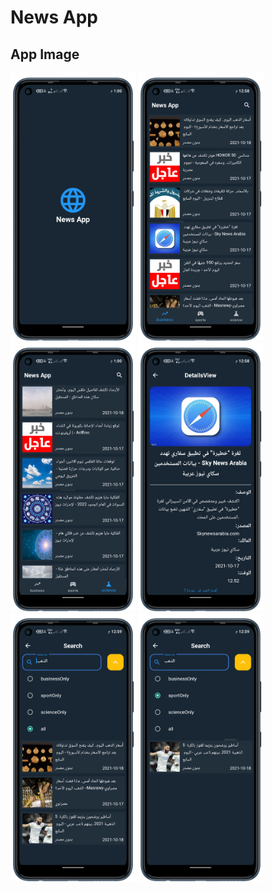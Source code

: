 # News App



## App Image

<p float="left">
  <img src="https://github.com/EslamFares/NewsApp/blob/master/app_img/1.png" width="200"/>
  <img src="https://github.com/EslamFares/NewsApp/blob/master/app_img/2.png" width="200"/>
  <img src="https://github.com/EslamFares/NewsApp/blob/master/app_img/3.png" width="200"/>
  <img src="https://github.com/EslamFares/NewsApp/blob/master/app_img/4.png" width="200"/>
  <img src="https://github.com/EslamFares/NewsApp/blob/master/app_img/5.png" width="200"/>
  <img src="https://github.com/EslamFares/NewsApp/blob/master/app_img/6.png" width="200"/>
  
</p>


